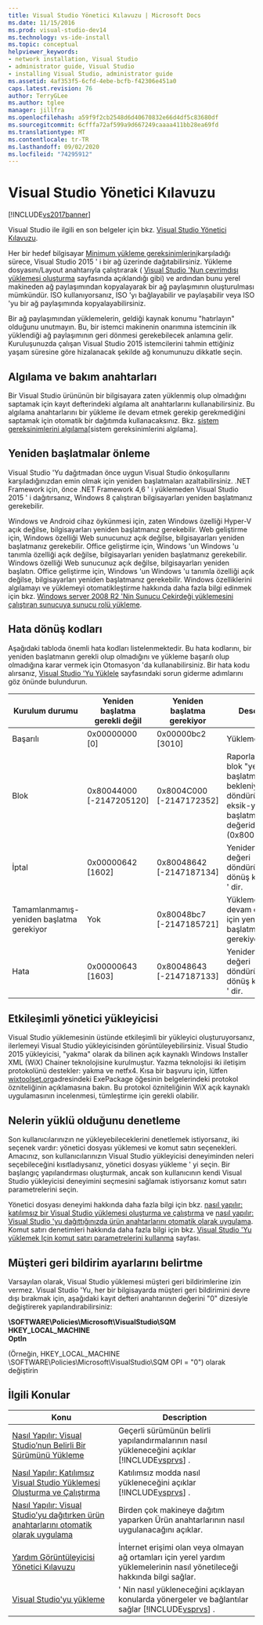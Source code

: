 ```yaml
---
title: Visual Studio Yönetici Kılavuzu | Microsoft Docs
ms.date: 11/15/2016
ms.prod: visual-studio-dev14
ms.technology: vs-ide-install
ms.topic: conceptual
helpviewer_keywords:
- network installation, Visual Studio
- administrator guide, Visual Studio
- installing Visual Studio, administrator guide
ms.assetid: 4af353f5-6cfd-4ebe-bcfb-f42306e451a0
caps.latest.revision: 76
author: TerryGLee
ms.author: tglee
manager: jillfra
ms.openlocfilehash: a59f9f2cb2548d6d40670832e66d4df5c83680df
ms.sourcegitcommit: 6cfffa72af599a9d667249caaaa411bb28ea69fd
ms.translationtype: MT
ms.contentlocale: tr-TR
ms.lasthandoff: 09/02/2020
ms.locfileid: "74295912"
---
```

# <a name="visual-studio-administrator-guide"></a>Visual Studio Yönetici Kılavuzu
[!INCLUDE[vs2017banner](../includes/vs2017banner.md)]

Visual Studio ile ilgili en son belgeler için bkz. [Visual Studio Yönetici Kılavuzu](/visualstudio/install/visual-studio-administrator-guide).

Her bir hedef bilgisayar [Minimum yükleme gereksinimlerini](https://visualstudio.microsoft.com/vs/older-downloads/)karşıladığı sürece, Visual Studio 2015 ' i bir ağ üzerinde dağıtabilirsiniz. Yükleme dosyasını/Layout anahtarıyla çalıştırarak ( [Visual Studio 'Nun çevrimdışı yüklemesi oluşturma](../install/create-an-offline-installation-of-visual-studio.md) sayfasında açıklandığı gibi) ve ardından bunu yerel makineden ağ paylaşımından kopyalayarak bir ağ paylaşımının oluşturulması mümkündür. ISO kullanıyorsanız, ISO 'yı bağlayabilir ve paylaşabilir veya ISO 'yu bir ağ paylaşımında kopyalayabilirsiniz.  
  
 Bir ağ paylaşımından yüklemelerin, geldiği kaynak konumu "hatırlayın" olduğunu unutmayın. Bu, bir istemci makinenin onarımına istemcinin ilk yüklendiği ağ paylaşımının geri dönmesi gerekebilecek anlamına gelir. Kuruluşunuzda çalışan Visual Studio 2015 istemcilerini tahmin ettiğiniz yaşam süresine göre hizalanacak şekilde ağ konumunuzu dikkatle seçin.  
  
## <a name="detection-and-servicing-keys"></a>Algılama ve bakım anahtarları  
 Bir Visual Studio ürününün bir bilgisayara zaten yüklenmiş olup olmadığını saptamak için kayıt defterindeki algılama alt anahtarlarını kullanabilirsiniz. Bu algılama anahtarlarını bir yükleme ile devam etmek gerekip gerekmediğini saptamak için otomatik bir dağıtımda kullanacaksınız.  Bkz. [sistem gereksinimlerini algılama](../extensibility/internals/detecting-system-requirements.md)[sistem gereksinimlerini algılama].  
  
## <a name="avoiding-reboots"></a>Yeniden başlatmalar önleme  
 Visual Studio 'Yu dağıtmadan önce uygun Visual Studio önkoşullarını karşıladığınızdan emin olmak için yeniden başlatmaları azaltabilirsiniz. .NET Framework için, önce .NET Framework 4,6 ' i yüklemeden Visual Studio 2015 ' i dağıtırsanız, Windows 8 çalıştıran bilgisayarları yeniden başlatmanız gerekebilir.  
  
 Windows ve Android cihaz öykünmesi için, zaten Windows özelliği Hyper-V açık değilse, bilgisayarları yeniden başlatmanız gerekebilir. Web geliştirme için, Windows özelliği Web sunucunuz açık değilse, bilgisayarları yeniden başlatmanız gerekebilir. Office geliştirme için, Windows 'un Windows 'u tanımla özelliği açık değilse, bilgisayarları yeniden başlatmanız gerekebilir. Windows özelliği Web sunucunuz açık değilse, bilgisayarları yeniden başlatın. Office geliştirme için, Windows 'un Windows 'u tanımla özelliği açık değilse, bilgisayarları yeniden başlatmanız gerekebilir. Windows özelliklerini algılamayı ve yüklemeyi otomatikleştirme hakkında daha fazla bilgi edinmek için bkz. [Windows server 2008 R2 'Nin Sunucu Çekirdeği yüklemesini çalıştıran sunucuya sunucu rolü yükleme](https://technet.microsoft.com/library/ee441260(v=ws.10).aspx).  
  
## <a name="error-return-codes"></a>Hata dönüş kodları  
 Aşağıdaki tabloda önemli hata kodları listelenmektedir. Bu hata kodlarını, bir yeniden başlatmanın gerekli olup olmadığını ve yükleme başarılı olup olmadığına karar vermek için Otomasyon 'da kullanabilirsiniz. Bir hata kodu alırsanız, [Visual Studio 'Yu Yüklele](../install/install-visual-studio-2015.md) sayfasındaki sorun giderme adımlarını göz önünde bulundurun.  
  
|Kurulum durumu|Yeniden başlatma gerekli değil|Yeniden başlatma gerekiyor|Description|  
|------------------|--------------------------|----------------------|-----------------|  
|Başarılı|0x00000000 [0]|0x00000bc2 [3010]|Yükleme başarılı.|  
|Blok|0x80044000 [-2147205120]|0x8004C000 [-2147172352]|Raporlanacak tek blok "yeniden başlatma bekleniyor" ise, döndürülen değer eksik-yeniden başlatma gerekli değeridir (0x80048bc7).|  
|İptal|0x00000642 [1602]|0x80048642 [-2147187134]|Yeniden başlatma değeri döndürüldüğünde, dönüş kodu 1602 ' dir.|  
|Tamamlanmamış-yeniden başlatma gerekiyor|Yok|0x80048bc7 [-2147185721]|Yüklemenin devam edebilmesi için yeniden başlatma gerekiyor.|  
|Hata|0x00000643 [1603]|0x80048643 [-2147187133]|Yeniden başlatma değeri döndürüldüğünde, dönüş kodu 1603 ' dir.|  
  
## <a name="interactive-administrator-installer"></a>Etkileşimli yönetici yükleyicisi  
 Visual Studio yüklemesinin üstünde etkileşimli bir yükleyici oluşturuyorsanız, ilerlemeyi Visual Studio yükleyicisinden görüntüleyebilirsiniz. Visual Studio 2015 yükleyicisi, "yakma" olarak da bilinen açık kaynaklı Windows Installer XML (WiX) Chainer teknolojisine kurulmuştur. Yazma teknolojisi iki iletişim protokolünü destekler: yakma ve netfx4. Kısa bir başvuru için, lütfen [wixtoolset.org](https://wixtoolset.org/)adresindeki ExePackage öğesinin belgelerindeki protokol özniteliğinin açıklamasına bakın. Bu protokol özniteliğinin WiX açık kaynaklı uygulamasının incelenmesi, tümleştirme için gerekli olabilir.  
  
## <a name="controlling-what-is-installed"></a>Nelerin yüklü olduğunu denetleme  
 Son kullanıcılarınızın ne yükleyebileceklerini denetlemek istiyorsanız, iki seçenek vardır: yönetici dosyası yüklemesi ve komut satırı seçenekleri. Amacınız, son kullanıcılarınızın Visual Studio yükleyicisi deneyiminden neleri seçebileceğini kısıtladıysanız, yönetici dosyası yükleme ' yi seçin. Bir başlangıç yapılandırması oluşturmak, ancak son kullanıcının kendi Visual Studio yükleyicisi deneyimini seçmesini sağlamak istiyorsanız komut satırı parametrelerini seçin.  
  
 Yönetici dosyası deneyimi hakkında daha fazla bilgi için bkz. [nasıl yapılır: katılımsız bir Visual Studio yüklemesi oluşturma ve çalıştırma](../install/how-to-create-and-run-an-unattended-installation-of-visual-studio.md) ve [nasıl yapılır: Visual Studio 'yu dağıttığınızda ürün anahtarlarını otomatik olarak uygulama](../install/how-to-automatically-apply-product-keys-when-deploying-visual-studio.md).  Komut satırı denetimleri hakkında daha fazla bilgi için bkz. [Visual Studio 'Yu yüklemek Için komut satırı parametrelerini kullanma](../install/use-command-line-parameters-to-install-visual-studio.md) sayfası.  
  
## <a name="specifying-customer-feedback-settings"></a>Müşteri geri bildirim ayarlarını belirtme  

Varsayılan olarak, Visual Studio yüklemesi müşteri geri bildirimlerine izin vermez. Visual Studio 'Yu, her bir bilgisayarda müşteri geri bildirimini devre dışı bırakmak için, aşağıdaki kayıt defteri anahtarının değerini "0" dizesiyle değiştirerek yapılandırabilirsiniz:  
  
**\SOFTWARE\Policies\Microsoft\VisualStudio\SQM HKEY_LOCAL_MACHINE**  
**OptIn**  
  
(Örneğin, HKEY_LOCAL_MACHINE \SOFTWARE\Policies\Microsoft\VisualStudio\SQM OPI = "0") olarak değiştirin  
  
## <a name="related-topics"></a>İlgili Konular  
  
|Konu|Description|  
|-----------|-----------------|  
|[Nasıl Yapılır: Visual Studio’nun Belirli Bir Sürümünü Yükleme](../install/how-to-install-a-specific-release-of-visual-studio.md)|Geçerli sürümünün belirli yapılandırmalarının nasıl yükleneceğini açıklar  [!INCLUDE[vsprvs](../includes/vsprvs-md.md)] .|  
|[Nasıl Yapılır: Katılımsız Visual Studio Yüklemesi Oluşturma ve Çalıştırma](../install/how-to-create-and-run-an-unattended-installation-of-visual-studio.md)|Katılımsız modda nasıl yükleneceğini açıklar [!INCLUDE[vsprvs](../includes/vsprvs-md.md)] .|  
|[Nasıl Yapılır: Visual Studio’yu dağıtırken ürün anahtarlarını otomatik olarak uygulama](../install/how-to-automatically-apply-product-keys-when-deploying-visual-studio.md)|Birden çok makineye dağıtım yaparken Ürün anahtarlarının nasıl uygulanacağını açıklar.|  
|[Yardım Görüntüleyicisi Yönetici Kılavuzu](../ide/help-viewer-administrator-guide.md)|İnternet erişimi olan veya olmayan ağ ortamları için yerel yardım yüklemelerinin nasıl yönetileceği hakkında bilgi sağlar.|  
|[Visual Studio'yu yükleme](../install/install-visual-studio-2015.md)|' Nin nasıl yükleneceğini açıklayan konularda yönergeler ve bağlantılar sağlar [!INCLUDE[vsprvs](../includes/vsprvs-md.md)] .|